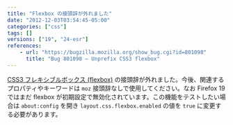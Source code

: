 ```yaml
---
title: "Flexbox の接頭辞が外れました"
date: "2012-12-03T03:54:45-05:00"
categories: ["css"]
tags: []
versions: ["19", "24-esr"]
references:
    - url: "https://bugzilla.mozilla.org/show_bug.cgi?id=801098"
      title: "Bug 801098 – Unprefix CSS3 flexbox"
---
```

[CSS3 フレキシブルボックス (flexbox)](https://developer.mozilla.org/docs/CSS/Using_CSS_flexible_boxes) の接頭辞が外れました。今後、関連するプロパティやキーワードは `moz` 接頭辞なしで使用してください。なお Firefox 19 ではまだ flexbox が初期設定で無効化されています。この機能をテストしたい場合は `about:config` を開き `layout.css.flexbox.enabled` の値を `true` に変更する必要があります。
